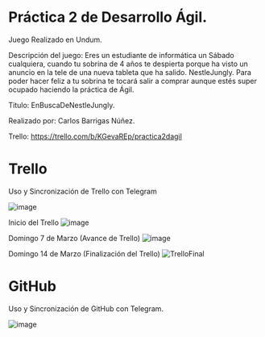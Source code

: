# Práctica 2 de Desarrollo Ágil.

Juego Realizado en Undum.

Descripción del juego: Eres un estudiante de informática un Sábado cualquiera, cuando tu sobrina de 4 años te despierta porque ha visto un anuncio en la tele de una nueva tableta que ha salido. NestleJungly. Para poder hacer feliz a tu sobrina te tocará salir a comprar aunque estés super ocupado haciendo la práctica de Ágil.

Titulo: EnBuscaDeNestleJungly.

Realizado por: Carlos Barrigas Núñez.

Trello: https://trello.com/b/KGevaREp/practica2dagil


# Trello

Uso y Sincronización de  Trello con Telegram

![image](https://user-images.githubusercontent.com/78795117/110242313-cccf0880-7f55-11eb-8555-cecd7e3df3be.png)

Inicio del Trello
![image](https://user-images.githubusercontent.com/78795117/110204580-ff083980-7e73-11eb-81b4-5e57d1a38789.png)

Domingo 7 de Marzo (Avance de Trello)
![image](https://user-images.githubusercontent.com/78795117/110242567-f2a8dd00-7f56-11eb-9337-a577c401e63b.png)

Domingo 14 de Marzo (Finalización del Trello)
![TrelloFinal](https://user-images.githubusercontent.com/78795117/111085208-a0e3f200-8516-11eb-94fe-b9cd2d2998b6.PNG)


# GitHub

Uso y Sincronización de GitHub con Telegram.

![image](https://user-images.githubusercontent.com/78795117/110850657-55300f00-82b0-11eb-833b-f6dff4fc122c.PNG)
